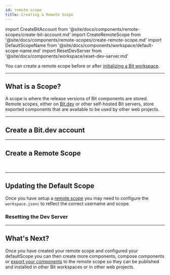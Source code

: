 ```yaml
---
id: remote-scope
title: Creating a Remote Scope
---
```


import CreateBitAccount from '@site/docs/components/remote-scopes/create-bit-account.md'
import CreateRemoteScope from '@site/docs/components/remote-scopes/create-remote-scope.md'
import DefaultScopeName from '@site/docs/components/workspace/default-scope-name.md'
import ResetDevServer from '@site/docs/components/workspace/reset-dev-server.md'

You can create a remote scope before or after [initializing a Bit workspace](initializing-workspace).

---

## What is a Scope?

A scope is where the release versions of Bit components are stored. Remote scopes, either on [Bit.dev](https://bit.dev) or other self-hosted Bit servers, store exported components that are available to be used by other web projects.

---

## Create a Bit.dev account

<CreateBitAccount />

---

## Create a Remote Scope

<CreateRemoteScope />

<br />

<!-- :arrow_right: Learn more about [Setting up a Remote Scope](/building-with-bit/scopes).

:arrow_right: Learn more about [Self Hosting a Bit Scope](/building-with-bit/scopes). -->

---

## Updating the Default Scope

Once you have setup a [remote scope](remote-scope) you may need to configure the `workspace.jsonc` to reflect the correct username and scope.

<DefaultScopeName />

### Resetting the Dev Server

<ResetDevServer />

---

## What's Next?

Once you have created your remote scope and configured your defaultScope you can then create more components, compose components or [export your components](exporting-components) to the remote scope so they can be published and installed in other Bit workspaces or in other web projects.
